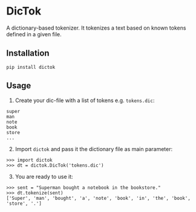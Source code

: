 # DicTok

A dictionary-based tokenizer.
It tokenizes a text based on known tokens defined in a given file.

## Installation

```
pip install dictok
```

## Usage

1. Create your dic-file with a list of tokens e.g. `tokens.dic`:

```
super
man
note
book
store
...
```

2. Import `dictok` and pass it the dictionary file as main parameter:

```
>>> import dictok
>>> dt = dictok.DicTok('tokens.dic')
```

3. You are ready to use it:

```
>>> sent = "Superman bought a notebook in the bookstore."
>>> dt.tokenize(sent)
['Super', 'man', 'bought', 'a', 'note', 'book', 'in', 'the', 'book', 'store', '.']
```
